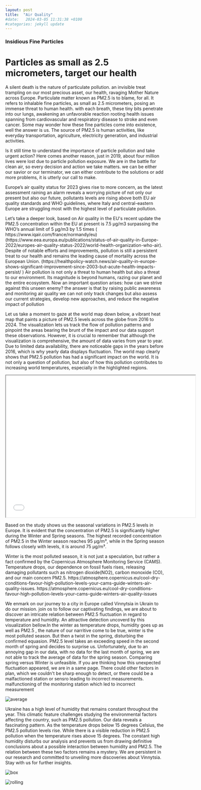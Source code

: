```yaml
---
layout: post
title:  "Air Quality"
#date:   2024-03-05 11:31:38 +0100
#categories: jekyll update
---
```








<p>
<h3>Insidious Fine Particles</h3>
<h1>Particles as small as 2.5 micrometers, target our health</h1>

A silent death is the nature of particulate pollution. an invisible treat trampling on our most precious asset, our health, ravaging Mother Nature across Europe.
Particulate matter known as PM2.5 is to blame, for all. It refers to inhalable fine particles, as small as 2.5 micrometers, posing an immense threat to human health.
with each breath, these tiny bits penetrate into our lungs, awakening an unfavorable reaction rooting health issues spanning from cardiovascular and respiratory disease to stroke and even cancer. Some may wonder how these fine particles come into existence, well the answer is us. The source of  PM2.5 is human activities, like everyday transportation, agriculture, electricity generation, and industrial activities.
</p>

<p>
Is it still time to understand the importance of particle pollution and take urgent action? 
Here comes another reason, just in 2019, about four million lives were lost due to particle pollution exposure. We are in the battle for clean air, so every decision and action we take matters. we can be either our savior or our terminator, we can either contribute to the solutions or add more problems, it is utterly our call to make.
</p>

<p>
Europe’s air quality status for 2023 gives rise to more concern, as the latest assessment raining an alarm reveals a worrying picture of not only our present but also our future,  pollutants levels are rising above both  EU air quality standards and WHO guidelines, where Italy and central-eastern Europe are struggling most with the highest level of particulate pollution. 

</p>

<p>
Let’s take a deeper look, based on Air quality in the EU's recent update the  PM2.5 concentration within the EU at present is 7.5 μg/m3 surpassing the  WHO’s annual limit of 5 μg/m3 by 1.5 times ( https://www.iqair.com/france/normandy/eu) (https://www.eea.europa.eu/publications/status-of-air-quality-in-Europe-2022/europes-air-quality-status-2022/world-health-organization-who-air). Despite of notable efforts and improvements, pollution is still a persistent treat to our health and remains the leading cause of mortality across the European Union.
(https://healthpolicy-watch.news/air-quality-in-europe-shows-significant-improvement-since-2003-but-acute-health-impacts-persist/ )
Air pollution is not only a threat to human health but also a threat to our environment. Its magnitude is beyond humans, razing our planet and the entire ecosystem. Now an important question arises: how can we strive against this unseen enemy? the answer is that by raising public awareness and monitoring air quality we can not only track changes but also assess our current strategies, develop new approaches, and reduce the negative impact of pollution

</p>


<p>

Let us take a moment to gaze at the world map down below, a vibrant heat map that paints a picture of PM2.5 levels across the globe from 2016 to 2024. The visualization lets us track the flow of pollution patterns and pinpoint the areas bearing the brunt of the impact and our data support these observations. However, it is crucial to remember that although the visualization is comprehensive, the amount of data varies from year to year. Due to limited data availability, there are noticeable gaps in the years before 2016, which is why yearly data displays fluctuation.
The world map clearly shows that PM2.5 pollution has had a significant impact on the world. It is not only a question of pollution, but also of how this pollution contributes to increasing world temperatures, especially in the highlighted regions. 

<p>

<iframe src="/Assignment-2/heatmap_with_time.html.html" width="600px" height="450px"></iframe>

</p>

<p>

Based on the study shows us the seasonal variations in PM2.5 levels in Europe. It is evident that the concentration of PM2.5 is significantly higher during the Winter and Spring seasons. The highest recorded concentration of PM2.5 in the Winter season reaches 95 µg/m³, while in the Spring season follows closely with levels, it is around 75 µg/m³.

</p>

<p>
Winter is the most polluted season, it is not just a speculation, but rather a fact confirmed by the Copernicus Atmosphere Monitoring Service (CAMS). Temperature drops, our dependence on fossil fuels rises, releasing damaging pollutants such as nitrogen dioxide(NO2), carbon monoxide (CO), and our main concern PM2.5. https://atmosphere.copernicus.eu/cool-dry-conditions-favour-high-pollution-levels-your-cams-guide-winters-air-quality-issues.
https://atmosphere.copernicus.eu/cool-dry-conditions-favour-high-pollution-levels-your-cams-guide-winters-air-quality-issues

We enmark on our journey to a city in Europe called Vinnytsia in Ukrain to do our mission. 
join os to follow our captivating findings, we are about to discover an intricate relation between PM2.5 fluctuation in regard to temperature and humidity.
An attractive detection uncoverd by this visualization bellow.In the winter as temperature drops, humidity goes up as well as PM2.5 , the nature of our narritive come to be true, winter is the most polluted season. But then a twist in the spring, disturbing  the confirmed equasion.
PM2.5 level takes an exceeding speed in the second month of spring and decides to surprise us.
Unfortunately, due to an annoying gap in our data, with no data for the last month of spring, we are not able to track the average of data for the spring season. Comparing spring versus Winter is unfeasible. 
If you are thinking how this unexpected fluctuation appeared, we are in a same page.
There could other factors in plan, which we couldn't be sharp enough to detect, or there could be a malfactioned station or sensro leading to incorrect measurements. 
malfunctioning of the monitoring station which led to incorrect measurement

<img src="/Assignment-2/images/avarage-plot.png" alt="average" />

</p>

<p>

Ukraine has a high level of humidity that remains constant throughout the year. This climatic feature challenges studying the environmental factors affecting the country, such as PM2.5 pollution. Our data reveals a fascinating pattern. As the temperature drops below 15 degrees Celsius, the PM2.5 pollution levels rise. While there is a visible reduction in PM2.5 pollution when the temperature rises above 15 degrees. 
The constant high humidity disturbs our analysis and prevents us from drawing definitive conclusions about a possible interaction between humidity and PM2.5. The relation between these two factors remains a mystery. We are persistent in our research and committed to unveiling more discoveries about Vinnytsia. Stay with us for further insights. 




<img src="/Assignment-2/images/boxplot.png" alt="box" />


</p>

<p>
<img src="/Assignment-2/images/rolling-both.png" alt="rolling" />


</p>

